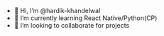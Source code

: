 - 👋 Hi, I’m @hardik-khandelwal
- 🌱 I’m currently learning React Native/Python(CP)
- 💞️ I’m looking to collaborate for projects

<!---
hardik-kh/hardik-kh is a ✨ special ✨ repository because its `README.md` (this file) appears on your GitHub profile.
You can click the Preview link to take a look at your changes.
--->

